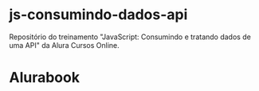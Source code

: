 # js-consumindo-dados-api
Repositório do treinamento "JavaScript: Consumindo e tratando dados de uma API" da Alura Cursos Online.
# Alurabook
